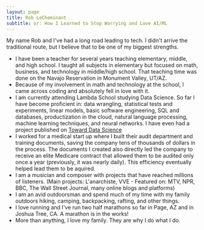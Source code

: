 ```yaml
---
layout: page
title: Rob LeCheminant
subtitle: or: How I Learned to Stop Worrying and Love AI/ML 
---
```


My name Rob and I've had a long road leading to tech. I didn't arrive the traditional route, but I believe that to be one of my biggest strengths. 

- I have been a teacher for several years teaching elementary, middle, and high school. I taught all subjects in elementary but focused on math, business, and technology in middle/high school. That teaching time was done on the Navajo Reservation in Monument Valley, UT/AZ. 
- Because of my involvement in math and technology at the school, I came across coding and absolutely fell in love with it.
- I am currently attending Lambda School studying Data Science. So far I have become proficient in: data wrangling, statistical tests and experiments, linear models, basic software engineering, SQL and databases, productization in the cloud, natural language processing, machine learning techniques, and neural networks. I have even had a project published on [Toward Data Science](https://towardsdatascience.com/can-we-predict-the-outcome-of-pitchfork-music-reviews-3b084d90c18f)
- I worked for a medical start up where I built their audit department and training documents, saving the company tens of thousands of dollars in the process. The documents I created also directly led the company to receive an elite Medicare contract that allowed them to be audited only once a year (previously, it was nearly daily). This efficiency eventually helped lead them to be aquired. 
- I am a musician and composer with projects that have reached millions of listeners. (Main projects: L'anarchiste, VVE - Featured on: MTV, NPR, BBC, The Wall Street Journal, many online blogs and platforms)
- I am an avid outdoorsman and spend much of my time with my family outdoors hiking, camping, backpacking, rafting, and other things.
- I love running and I've run two half marathons so far in Page, AZ and in Joshua Tree, CA. A marathon is in the works!
- More than anything, I love my family. They are why I do what I do.
